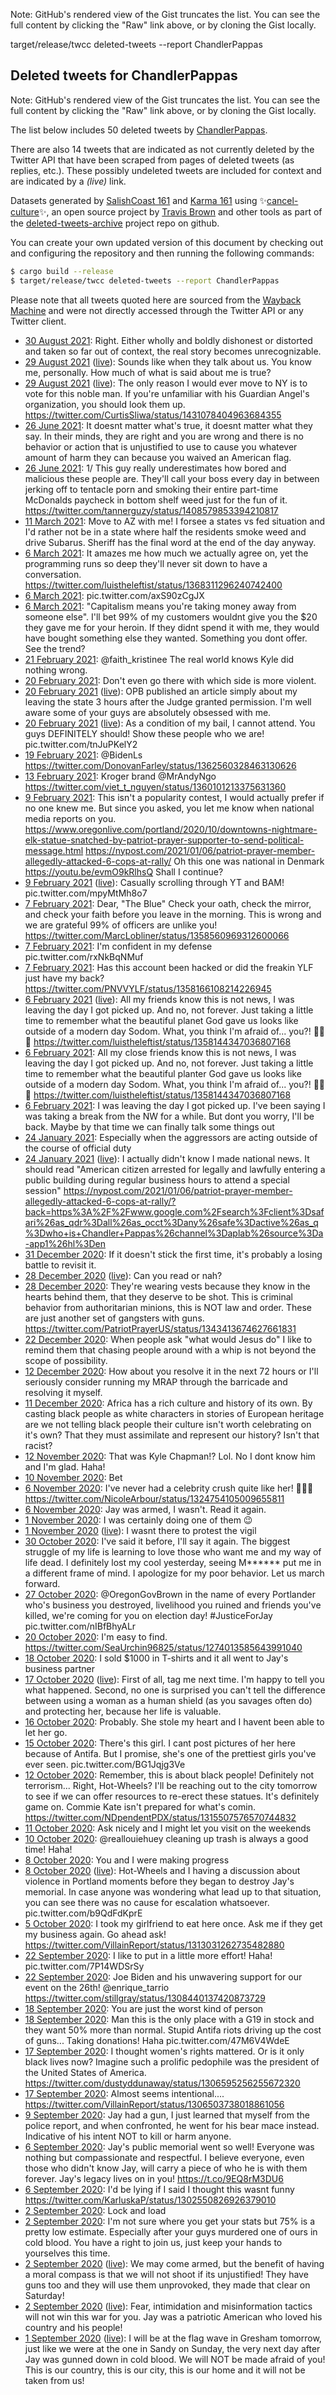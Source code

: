 Note: GitHub's rendered view of the Gist truncates the list. You can see the full content by clicking the "Raw" link above, or by cloning the Gist locally.

target/release/twcc deleted-tweets --report ChandlerPappas

 ## Deleted tweets for ChandlerPappas
 
 Note: GitHub's rendered view of the Gist truncates the list. You can see the full content by clicking the "Raw" link above, or by cloning the Gist locally.
 
 The list below includes 50 deleted tweets by
 [ChandlerPappas](https://twitter.com/ChandlerPappas).
 
 There are also 14 tweets that are indicated as not currently
 deleted by the Twitter API that have been scraped from pages of deleted tweets (as replies, etc.).
 These possibly undeleted tweets are included for context and are indicated by a _(live)_ link.
 
  
Datasets generated by [SalishCoast 161](https://twitter.com/SalishCoastA) and [Karma 161](https://twitter.com/KarmaOneSixOne)
using ✨[cancel-culture](https://github.com/travisbrown/cancel-culture)✨, an open source project by [Travis Brown](https://twitter.com/travisbrown) and other tools as part of the [deleted-tweets-archive](https://github.com/salcoast/deleted-tweets-archive/) project repo on github.
 
 You can create your own updated version of this document by checking out and configuring the
 repository and then running the following commands:
 
 ```bash
 $ cargo build --release
 $ target/release/twcc deleted-tweets --report ChandlerPappas
 ```
 
 Please note that all tweets quoted here are sourced from the
 [Wayback Machine](https://web.archive.org) and were not directly accessed through the Twitter API or
 any Twitter client.
 
 * [30 August 2021](https://web.archive.org/web/20210830004552/https://twitter.com/ChandlerPappas/status/1432142459220357121): Right. Either wholly and boldly dishonest or distorted and taken so far out of context, the real story becomes unrecognizable.
 * [29 August 2021](https://web.archive.org/web/20210830004552/https://twitter.com/ChandlerPappas/status/1432142459220357121) ([live](https://twitter.com/ChandlerPappas/status/1432087731748806660)): Sounds like when they talk about us.  You know me, personally. How much of what is said about me is true?
 * [29 August 2021](https://web.archive.org/web/20210830004552/https://twitter.com/ChandlerPappas/status/1432142459220357121) ([live](https://twitter.com/ChandlerPappas/status/1432063601934680064)): The only reason I would ever move to NY is to vote for this noble man.  If you're unfamiliar with his Guardian Angel's organization, you should look them up. https://twitter.com/CurtisSliwa/status/1431078404963684355
 * [26 June 2021](https://web.archive.org/web/20210626105055/https://twitter.com/ChandlerPappas/status/1408739514374266888): It doesnt matter what's true, it doesnt matter what they say. In their minds, they are right and you are wrong and there is no behavior or action that is unjustified to use to cause you whatever amount of harm they can because you waived an American flag.
 * [26 June 2021](https://web.archive.org/web/20210626105055/https://twitter.com/ChandlerPappas/status/1408739514374266888): 1/ This guy really underestimates how bored and malicious these people are. They'll call your boss every day in between jerking off to tentacle porn and smoking their entire part-time McDonalds paycheck in bottom shelf weed just for the fun of it. https://twitter.com/tannerguzy/status/1408579853394210817
 * [11 March 2021](https://web.archive.org/web/20210311033111/https://twitter.com/ChandlerPappas/status/1369853314704142336): Move to AZ with me! I forsee a states vs fed situation and I'd rather not be in a state where half the residents smoke weed and drive Subarus. Sheriff has the final word at the end of the day anyway.
 * [ 6 March 2021](https://web.archive.org/web/20210306225649/https://twitter.com/ChandlerPappas/status/1368334696694771712): It amazes me how much we actually agree on, yet the programming runs so deep they'll never sit down to have a conversation. https://twitter.com/luistheleftist/status/1368311296240742400
 * [ 6 March 2021](https://web.archive.org/web/20210306191915/https://twitter.com/ChandlerPappas/status/1368280001431232515): pic.twitter.com/axS90zCgJX
 * [ 6 March 2021](https://web.archive.org/web/20210306015850/https://twitter.com/ChandlerPappas/status/1368018084783554560): "Capitalism means you're taking money away from someone else".   I'll bet 99% of my customers wouldnt give you the $20 they gave me for your heroin. If they didnt spend it with me, they would have bought something else they wanted. Something you dont offer.  See the trend?
 * [21 February 2021](https://web.archive.org/web/20210221210604/https://twitter.com/ChandlerPappas/status/1363595754829279232): @faith_kristinee  The real world knows Kyle did nothing wrong.
 * [20 February 2021](https://web.archive.org/web/20210220192837/https://twitter.com/ChandlerPappas/status/1363208857737043968): Don't even go there with which side is more violent.
 * [20 February 2021](https://web.archive.org/web/20210220192837/https://twitter.com/ChandlerPappas/status/1363208857737043968) ([live](https://twitter.com/ChandlerPappas/status/1363205676433092609)): OPB published an article simply about my leaving the state 3 hours after the Judge granted permission. I'm well aware some of your guys are absolutely obsessed with me.
 * [20 February 2021](https://web.archive.org/web/20210220192837/https://twitter.com/ChandlerPappas/status/1363208857737043968) ([live](https://twitter.com/ChandlerPappas/status/1363192911748161537)): As a condition of my bail, I cannot attend. You guys DEFINITELY should! Show these people who we are! pic.twitter.com/tnJuPKelY2
 * [19 February 2021](https://web.archive.org/web/20210219081833/https://twitter.com/ChandlerPappas/status/1362677900902735877): @BidenLs  https://twitter.com/DonovanFarley/status/1362560328463130626
 * [13 February 2021](https://web.archive.org/web/20210213042213/https://twitter.com/ChandlerPappas/status/1360444071194464260): Kroger brand  @MrAndyNgo  https://twitter.com/viet_t_nguyen/status/1360101213375631360
 * [ 9 February 2021](https://web.archive.org/web/20210209175237/https://twitter.com/ChandlerPappas/status/1359198453402726401): This isn't a popularity contest, I would actually prefer if no one knew me. But since you asked, you let me know when national media reports on you.   https://www.oregonlive.com/portland/2020/10/downtowns-nightmare-elk-statue-snatched-by-patriot-prayer-supporter-to-send-political-message.html    https://nypost.com/2021/01/06/patriot-prayer-member-allegedly-attacked-6-cops-at-rally/   Oh this one was national in Denmark  https://youtu.be/evmO9kRlhsQ   Shall I continue?
 * [ 9 February 2021](https://web.archive.org/web/20210209175237/https://twitter.com/ChandlerPappas/status/1359198453402726401) ([live](https://twitter.com/ChandlerPappas/status/1359067117723611136)): Casually scrolling through YT and BAM! pic.twitter.com/mpyMtMh8o7
 * [ 7 February 2021](https://web.archive.org/web/20210207235248/https://twitter.com/ChandlerPappas/status/1358564342908690432): Dear, "The Blue" Check your oath, check the mirror, and check your faith before you leave in the morning. This is wrong and we are grateful 99% of officers are unlike you! https://twitter.com/MarcLobliner/status/1358560969312600066
 * [ 7 February 2021](https://web.archive.org/web/20210207062822/https://twitter.com/ChandlerPappas/status/1358301506756247552): I'm confident in my defense pic.twitter.com/rxNkBqNMuf
 * [ 7 February 2021](https://web.archive.org/web/20210207005140/https://twitter.com/ChandlerPappas/status/1358216748663775238): Has this account been hacked or did the freakin YLF just have my back? https://twitter.com/PNVVYLF/status/1358166108214226945
 * [ 6 February 2021](https://web.archive.org/web/20210207062822/https://twitter.com/ChandlerPappas/status/1358301506756247552) ([live](https://twitter.com/ChandlerPappas/status/1358157875592404992)): All my friends know this is not news, I was leaving the day I got picked up. And no, not forever. Just taking a little time to remember what the beautiful planet God gave us looks like outside of a modern day Sodom.   What, you think I'm afraid of... you?! 🤣🤣🤣 https://twitter.com/luistheleftist/status/1358144347036807168
 * [ 6 February 2021](https://web.archive.org/web/20210206205651/https://twitter.com/ChandlerPappas/status/1358157654313504768): All my close friends know this is not news, I was leaving the day I got picked up. And no, not forever. Just taking a little time to remember what the beautiful planter God gave us looks like outside of a modern day Sodom.   What, you think I'm afraid of... you?! 🤣🤣🤣 https://twitter.com/luistheleftist/status/1358144347036807168
 * [ 6 February 2021](https://web.archive.org/web/20210206202644/https://twitter.com/ChandlerPappas/status/1358150068159717376): I was leaving the day I got picked up. I've been saying I was taking a break from the NW for a while.  But dont you worry, I'll be back. Maybe by that time we can finally talk some things out
 * [24 January 2021](https://web.archive.org/web/20210124193012/https://twitter.com/ChandlerPappas/status/1353424837335683077): Especially when the aggressors are acting outside of the course of official duty
 * [24 January 2021](https://web.archive.org/web/20210124193012/https://twitter.com/ChandlerPappas/status/1353424837335683077) ([live](https://twitter.com/ChandlerPappas/status/1353400417980358656)): I actually didn't know I made national news. It should read "American citizen arrested for legally and lawfully entering a public building during regular business hours to attend a special session" https://nypost.com/2021/01/06/patriot-prayer-member-allegedly-attacked-6-cops-at-rally/?back=https%3A%2F%2Fwww.google.com%2Fsearch%3Fclient%3Dsafari%26as_qdr%3Dall%26as_occt%3Dany%26safe%3Dactive%26as_q%3Dwho+is+Chandler+Pappas%26channel%3Daplab%26source%3Da-app1%26hl%3Den
 * [31 December 2020](https://web.archive.org/web/20201231172503/https://twitter.com/ChandlerPappas/status/1344695100559880192): If it doesn't stick the first time, it's probably a losing battle to revisit it.
 * [28 December 2020](https://web.archive.org/web/20201228180330/https://twitter.com/ChandlerPappas/status/1343606243881930755) ([live](https://twitter.com/ChandlerPappas/status/1343618593926205441)): Can you read or nah?
 * [28 December 2020](https://web.archive.org/web/20201228180330/https://twitter.com/ChandlerPappas/status/1343606243881930755): They're wearing vests because they know in the hearts behind them, that they deserve to be shot. This is criminal behavior from authoritarian minions, this is NOT law and order. These are just another set of gangsters with guns. https://twitter.com/PatriotPrayerUS/status/1343413674627661831
 * [22 December 2020](https://web.archive.org/web/20201222021205/https://twitter.com/ChandlerPappas/status/1341204309631909888): When people ask "what would Jesus do" I like to remind them that chasing people around with a whip is not beyond the scope of possibility.
 * [12 December 2020](https://web.archive.org/web/20201212025308/https://twitter.com/ChandlerPappas/status/1337591141437337602): How about you resolve it in the next 72 hours or I'll seriously consider running my MRAP through the barricade and resolving it myself.
 * [11 December 2020](https://web.archive.org/web/20201211174004/https://twitter.com/ChandlerPappas/status/1337451776597901315): Africa has a rich culture and history of its own. By casting black people as white characters in stories of European heritage are we not telling black people their culture isn't worth celebrating on it's own? That they must assimilate and represent our history? Isn't that racist?
 * [12 November 2020](https://web.archive.org/web/20201112000341/https://twitter.com/ChandlerPappas/status/1326676856716763136): That was Kyle Chapman!? Lol. No I dont know him and I'm glad. Haha!
 * [10 November 2020](https://web.archive.org/web/20201110193724/https://twitter.com/ChandlerPappas/status/1326247204890185728): Bet
 * [ 6 November 2020](https://web.archive.org/web/20201106172224/https://twitter.com/ChandlerPappas/status/1324763975221850112): I've never had a celebrity crush quite like her! 🤣🤣🤣 https://twitter.com/NicoleArbour/status/1324754105009655811
 * [ 6 November 2020](https://web.archive.org/web/20201106064151/https://twitter.com/ChandlerPappas/status/1324602810755817474): Jay was armed, I wasn't. Read it again.
 * [ 1 November 2020](https://web.archive.org/web/20201101142904/https://twitter.com/ChandlerPappas/status/1322908337348902914): I was certainly doing one of them 😉
 * [ 1 November 2020](https://web.archive.org/web/20201101142904/https://twitter.com/ChandlerPappas/status/1322908337348902914) ([live](https://twitter.com/ChandlerPappas/status/1322810449818124288)): I wasnt there to protest the vigil
 * [30 October 2020](https://web.archive.org/web/20201030190203/https://twitter.com/ChandlerPappas/status/1322252388531462144): I've said it before, I'll say it again. The biggest struggle of my life is learning to love those who want me and my way of life dead. I definitely lost my cool yesterday, seeing M****** put me in a different frame of mind. I apologize for my poor behavior. Let us march forward.
 * [27 October 2020](https://web.archive.org/web/20201027134423/https://twitter.com/ChandlerPappas/status/1321083264937926656): @OregonGovBrown  in the name of every Portlander who's business you destroyed, livelihood you ruined and friends you've killed, we're coming for you on election day!  #JusticeForJay  pic.twitter.com/nIBfBhyALr
 * [20 October 2020](https://web.archive.org/web/20201020041207/https://twitter.com/ChandlerPappas/status/1318404497522057216): I'm easy to find. https://twitter.com/SeaUrchin96825/status/1274013585643991040
 * [18 October 2020](https://web.archive.org/web/20201018024745/https://twitter.com/ChandlerPappas/status/1317658516644012032): I sold $1000 in T-shirts and it all went to Jay's business partner
 * [17 October 2020](https://web.archive.org/web/20201018024745/https://twitter.com/ChandlerPappas/status/1317658516644012032) ([live](https://twitter.com/ChandlerPappas/status/1317609512375742465)): First of all, tag me next time. I'm happy to tell you what happened. Second, no one is surprised you can't tell the difference between using a woman as a human shield (as you savages often do) and protecting her, because her life is valuable.
 * [16 October 2020](https://web.archive.org/web/20201016064531/https://twitter.com/ChandlerPappas/status/1316993593790275585): Probably. She stole my heart and I havent been able to let her go.
 * [15 October 2020](https://web.archive.org/web/20201016064531/https://twitter.com/ChandlerPappas/status/1316993593790275585): There's this girl. I cant post pictures of her here because of Antifa. But I promise, she's one of the prettiest girls you've ever seen. pic.twitter.com/BG1Jqjg3Ve
 * [12 October 2020](https://web.archive.org/web/20201012044501/https://twitter.com/ChandlerPappas/status/1315513731040731136): Remember, this is about black people! Definitely not terrorism... Right, Hot-Wheels?  I'll be reaching out to the city tomorrow to see if we can offer resources to re-erect these statues.  It's definitely game on. Commie Kate isn't prepared for what's comin. https://twitter.com/NDpendentPDX/status/1315507576570744832
 * [11 October 2020](https://web.archive.org/web/20201011000545/https://twitter.com/ChandlerPappas/status/1315081067531911168): Ask nicely and I might let you visit on the weekends
 * [10 October 2020](https://web.archive.org/web/20201010213333/https://twitter.com/ChandlerPappas/status/1315042813285867521): @reallouiehuey cleaning up trash is always a good time! Haha!
 * [ 8 October 2020](https://web.archive.org/web/20201008194802/https://twitter.com/ChandlerPappas/status/1314291396010934272): You and I were making progress
 * [ 8 October 2020](https://web.archive.org/web/20201008194802/https://twitter.com/ChandlerPappas/status/1314291396010934272) ([live](https://twitter.com/ChandlerPappas/status/1314272365728079872)): Hot-Wheels and I having a discussion about violence in Portland moments before they began to destroy Jay's memorial. In case anyone was wondering what lead up to that situation, you can see there was no cause for escalation whatsoever. pic.twitter.com/b9QdFdKprE
 * [ 5 October 2020](https://web.archive.org/web/20201006123031/https://twitter.com/ChandlerPappas/status/1313141643512438784): I took my girlfriend to eat here once. Ask me if they get my business again. Go ahead ask! https://twitter.com/VillainReport/status/1313031262735482880
 * [22 September 2020](https://web.archive.org/web/20200922225458/https://twitter.com/ChandlerPappas/status/1308527311105351681): I like to put in a little more effort! Haha! pic.twitter.com/7P14WDSrSy
 * [22 September 2020](https://web.archive.org/web/20200922222453/https://twitter.com/ChandlerPappas/status/1308468260250071041): Joe Biden and his unwavering support for our event on the 26th!  @enrique_tarrio  https://twitter.com/stillgray/status/1308440137420873729
 * [18 September 2020](https://web.archive.org/web/20200918165748/https://twitter.com/ChandlerPappas/status/1307000613545242624): You are just the worst kind of person
 * [18 September 2020](https://web.archive.org/web/20200918130236/https://twitter.com/ChandlerPappas/status/1306940914011529217): Man this is the only place with a G19 in stock and they want 50% more than normal. Stupid Antifa riots driving up the cost of guns... Taking donations! Haha pic.twitter.com/47M6V4WdeE
 * [17 September 2020](https://web.archive.org/web/20200917165249/https://twitter.com/ChandlerPappas/status/1306620979343273985): I thought women's rights mattered. Or is it only black lives now?  Imagine such a prolific pedophile was the president of the United States of America. https://twitter.com/dustyddunaway/status/1306595256255672320
 * [17 September 2020](https://web.archive.org/web/20200917161113/https://twitter.com/ChandlerPappas/status/1306617960526565380): Almost seems intentional.... https://twitter.com/VillainReport/status/1306503738018861056
 * [ 9 September 2020](https://web.archive.org/web/20200909173719/https://twitter.com/ChandlerPappas/status/1303749219728068608): Jay had a gun, I just learned that myself from the police report, and when confronted, he went for his bear mace instead. Indicative of his intent NOT to kill or harm anyone.
 * [ 6 September 2020](https://web.archive.org/web/20200906170844/https://twitter.com/ChandlerPappas/status/1302654982567596032): Jay's public memorial went so well! Everyone was nothing but compassionate and respectful. I believe everyone, even those who didn't know Jay, will carry a piece of who he is with them forever. Jay's legacy lives on in you! https://t.co/9EQ8rM3DU6
 * [ 6 September 2020](https://web.archive.org/web/20200906154329/https://twitter.com/ChandlerPappas/status/1302631263451242498): I'd be lying if I said I thought this wasnt funny https://twitter.com/KarluskaP/status/1302550826926379010
 * [ 2 September 2020](https://web.archive.org/web/20200902152359/https://twitter.com/ChandlerPappas/status/1301178986630803456): Lock and load
 * [ 2 September 2020](https://web.archive.org/web/20200902060624/https://twitter.com/ChandlerPappas/status/1301038614525034496): I'm not sure where you get your stats but 75% is a pretty low estimate. Especially after your guys murdered one of ours in cold blood. You have a right to join us, just keep your hands to yourselves this time.
 * [ 2 September 2020](https://web.archive.org/web/20200902152359/https://twitter.com/ChandlerPappas/status/1301178986630803456) ([live](https://twitter.com/ChandlerPappas/status/1301036664563793922)): We may come armed, but the benefit of having a moral compass is that we will not shoot if its unjustified! They have guns too and they will use them unprovoked, they made that clear on Saturday!
 * [ 2 September 2020](https://web.archive.org/web/20200902152359/https://twitter.com/ChandlerPappas/status/1301178986630803456) ([live](https://twitter.com/ChandlerPappas/status/1300999418196320256)): Fear, intimidation and misinformation tactics will not win this war for you. Jay was a patriotic American who loved his country and his people!
 * [ 1 September 2020](https://web.archive.org/web/20200909173719/https://twitter.com/ChandlerPappas/status/1303749219728068608) ([live](https://twitter.com/ChandlerPappas/status/1300929924753055744)): I will be at the flag wave in Gresham tomorrow, just like we were at the one in Sandy on Sunday, the very next day after Jay was gunned down in cold blood. We will NOT be made afraid of you! This is our country, this is our city, this is our home and it will not be taken from us!
 
